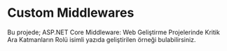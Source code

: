 # Custom Middlewares

Bu projede; ASP.NET Core Middleware: Web Geliştirme Projelerinde Kritik Ara Katmanların Rolü isimli yazıda geliştirilen örneği bulabilirsiniz.
